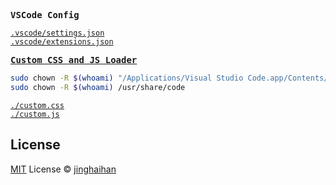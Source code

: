<samp><b>VSCode Config</b></samp>

[`.vscode/settings.json`](./.vscode/settings.json)<br>
[`.vscode/extensions.json`](./.vscode/extensions.json)<br>

<samp><b>[Custom CSS and JS Loader](https://marketplace.visualstudio.com/items?itemName=be5invis.vscode-custom-css)</b></samp>

```sh
sudo chown -R $(whoami) "/Applications/Visual Studio Code.app/Contents/MacOS/Electron" 
sudo chown -R $(whoami) /usr/share/code 
```

[`./custom.css`](./custom.css)<br>
[`./custom.js`](./custom.js)<br>

## License

[MIT](./LICENSE) License © [jinghaihan](https://github.com/jinghaihan)
